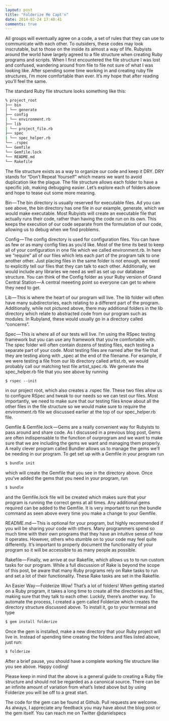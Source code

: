 ```yaml
---
layout: post
title: "Folderize Me Capt'n"
date: 2014-02-24 17:40:41
comments: true
---
```


All groups will eventually agree on a code, a set of rules that they can use to communicate with each other. To outsiders, these codes may look inscrutable, but to those on the inside its almost a way of life. Rubyists around the world have largely agreed to a file structure when creating Ruby programs and scripts. When I first encountered the file structure I was lost and confused, wandering around from file to file not sure of what I was looking like. After spending some time working in and creating ruby file structures, I’m more comfortable than ever. It’s my hope that after reading you’ll feel the same.

The standard Ruby file structure looks something like this:

```bash
% project_root
├── bin
│ └── generate
├── config
| └── environment.rb
├── lib
| └── project_file.rb
├── spec
| └── spec_helper.rb
└── .rspec
└── Gemfile
└── Gemfile.lock
└── README.md
└── Rakefile
```
The file structure exists as a way to organize our code and keep it DRY. DRY stands for “Don’t Repeat Yourself” which means we want to avoid duplication like the plague. The file structure allows each folder to have a specific job, making debugging easier. Let’s explore each of folders above and hope to tease out some more meaning.

Bin — The bin directory is usually reserved for executable files. Ad you can see above, the bin directory has one file in our example, generate, which we would make executable. Most Rubyists will create an executable file that actually runs their code, rather than having the code run on its own. This keeps the execution of our code separate from the formulation of our code, allowing us to debug when we find problems.

Config — The config directory is used for configuration files. You can have as few or as many config files as you’d like. Most of the time its best to keep all of your configuration in one file which we called environment.rb. In here we “require” all of our files which lets each part of the program talk to one another other. Just placing files in the same folder is not enough, we need to explicitly tell our files that they can talk to each other. Additionally, we would include any libraries we need as well as set up our database structure. You can think of the Config folder as your Ruby version of Grand Central Station — A central meeeting point so everyone can get to where they need to get.

Lib — This is where the heart of our program will live. The lib folder will often have many subdirectories, each relating to a different part of the program. Additionally, while not pictured above, there may additional folders in the lib directory which relate to abstracted code from our program such as modules. In Rubyland, these would usually go in a directory called “concerns”.

Spec — This is where all of our tests will live. I’m using the RSpec testing framework but you can use any framework that you’re comfortable with. The spec folder will often contain dozens of testing files, each testing a separate part of your code. Most testing files are named after the file that they are testing along with _spec at the end of the filename. For example, if we were testing a file from our lib directory called artist.rb, we would probably call our matching test file artist_spec.rb. We generate the spec_helper.rb file that you see above by running

```bash
$ rspec --init
```
in our project root, which also creates a .rspec file. These two files allow us to configure RSpec and tweak to our needs so we can test our files. Most importantly, we need to make sure that our testing files know about all the other files in the file structure so we would make sure to require the environment.rb file we discussed earlier at the top of our spec_helper.rb file.

Gemfile &amp; Gemfile.lock — Gems are a really convenient way for Rubyists to pass around and share code. As I discussed in a previous blog post, Gems are often indispensable to the function of ourprogram and we want to make sure that we are including the gems we want and managing them properly. A really clever program called Bundler allows us to manage the gems we’ll be needing in our program. To get set up with a Gemfile in your program run

```bash
$ bundle init
```
which will create the Gemfile that you see in the directory above. Once you’ve added the gems that you need in your program, run

```bash
$ bundle
```
and the Gemfile.lock file will be created which makes sure that your program is running the correct gems at all times. Any additional gems required can be added to the Gemfile. It is very important to run the bundle command as seen above every time you make a change to your Gemfile.

README.md — This is optional for your program, but highly recommended if you will be sharing your code with others. Many programmers spend so much time with their own programs that they have an intuitive sense of how it operates. However, others who stumble on to your code may feel quite differently. It’s important to properly document the functionality of your program so it will be accessible to as many people as possible.

Rakefile — Finally, we arrive at our Rakefile, which allows us to to run custom tasks for our program. While a full discussion of Rake is beyond the scope of this post, be aware that many Ruby programs rely on Rake tasks to run and set a lot of their functionality. These Rake tasks are set in the Rakefile.

An Easier Way — Folderize
Wow! That’s a lot of folders! When getting started on a Ruby program, it takes a long time to create all the directories and files, making sure that they talk to each other. Luckily, there’s another way. To automate the process, I created a gem called Folderize which creates the directory structure discussed above. To install it, go to your terminal and type

```bash
$ gem install folderize
```
Once the gem is installed, make a new directory that your Ruby project will live in. Instead of spending time creating the folders and files listed above, just run:

```bash
$ folderize
```
After a brief pause, you should have a complete working file structure like you see above. Happy coding!

Please keep in mind that the above is a general guide to creating a Ruby file structure and should not be regarded as a canonical source. There can be an infinite amount of variation from what’s listed above but by using Folderize you will be off to a great start.

The code for the gem can be found at Github. Pull requests are welcome. As always, I appreciate any feedback you may have about the blog post or the gem itself. You can reach me on Twitter @danielspecs
